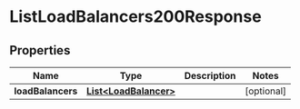 

# ListLoadBalancers200Response


## Properties

| Name | Type | Description | Notes |
|------------ | ------------- | ------------- | -------------|
|**loadBalancers** | [**List&lt;LoadBalancer&gt;**](LoadBalancer.md) |  |  [optional] |



